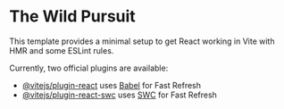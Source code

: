 # The Wild Pursuit

This template provides a minimal setup to get React working in Vite with HMR and some ESLint rules.

Currently, two official plugins are available:

- [@vitejs/plugin-react](https://github.com/vitejs/vite-plugin-react/blob/main/packages/plugin-react/README.md) uses [Babel](https://babeljs.io/) for Fast Refresh
- [@vitejs/plugin-react-swc](https://github.com/vitejs/vite-plugin-react-swc) uses [SWC](https://swc.rs/) for Fast Refresh

<!-- 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 -->
